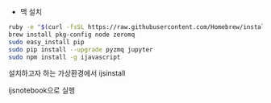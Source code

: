 - 맥 설치

```bash
ruby -e "$(curl -fsSL https://raw.githubusercontent.com/Homebrew/install/master/install)"
brew install pkg-config node zeromq
sudo easy_install pip
sudo pip install --upgrade pyzmq jupyter
sudo npm install -g ijavascript
```

설치하고자 하는 가상환경에서 ijsinstall

ijsnotebook으로 실행